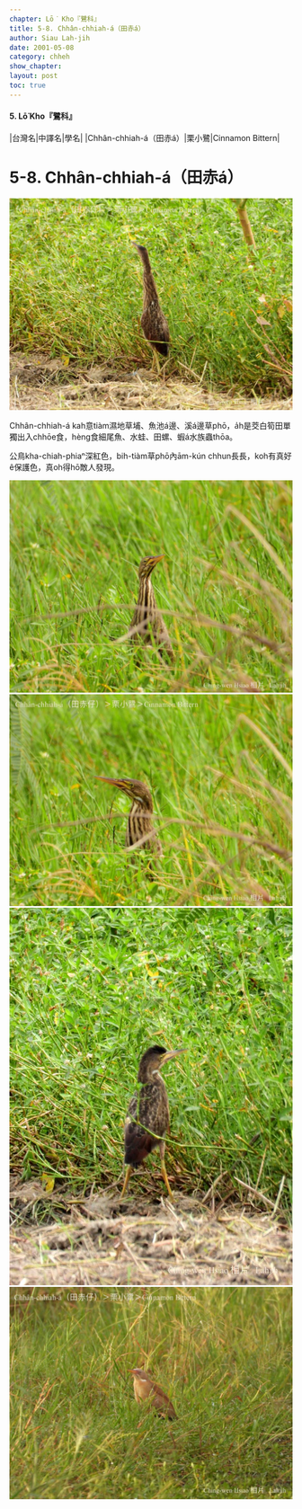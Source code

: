 ```yaml
---
chapter: Lō͘ Kho『鷺科』
title: 5-8. Chhân-chhiah-á（田赤á）
author: Siau Lah-jih
date: 2001-05-08
category: chheh
show_chapter:
layout: post
toc: true
---
```


#### 5. Lō͘ Kho『鷺科』

|台灣名|中譯名|學名|
|Chhân-chhiah-á（田赤á）|栗小鷺|Cinnamon Bittern|


# 5-8. Chhân-chhiah-á（田赤á）

![](../too5/05/05-8-3.田赤á.jpg)


Chhân-chhiah-á kah意tiàm濕地草埔、魚池á邊、溪á邊草phō，a̍h是茭白筍田單獨出入chhōe食，hèng食細尾魚、水蛙、田螺、蝦á水族蟲thōa。

公鳥kha-chiah-phiaⁿ深紅色，bih-tiàm草phō內ām-kún chhun長長，koh有真好ê保護色，真oh得hō͘敵人發現。


![](../too5/05/05-8-1.田赤á.jpg)
![](../too5/05/05-8-2.田赤á.jpg)
![](../too5/05/05-8-4.田赤á.jpg)
![](../too5/05/05-8-5.田赤á.jpg)

